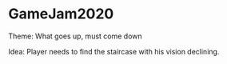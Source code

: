 # GameJam2020

Theme: What goes up, must come down

Idea: Player needs to find the staircase with his vision declining.
